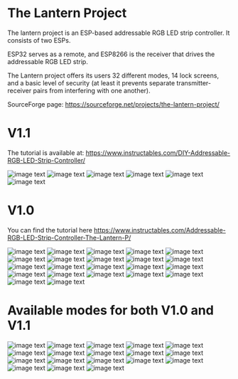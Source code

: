 # The Lantern Project
The lantern project is an ESP-based addressable RGB LED strip controller. It consists of two ESPs.

ESP32 serves as a remote, and ESP8266 is the receiver that drives the addressable RGB LED strip.

The Lantern project offers its users 32 different modes, 14 lock screens, and a basic level of security (at least it prevents separate transmitter-receiver pairs from interfering with one another).

SourceForge page: https://sourceforge.net/projects/the-lantern-project/

# V1.1

The tutorial is available at: https://www.instructables.com/DIY-Addressable-RGB-LED-Strip-Controller/

![image text](https://github.com/Northstrix/Lantern/blob/main/V1.1/Pictures/IMG_0641.jpg)
![image text](https://github.com/Northstrix/Lantern/blob/main/V1.1/Pictures/IMG_0645.jpg)
![image text](https://github.com/Northstrix/Lantern/blob/main/V1.1/Pictures/IMG_0657.jpg)
![image text](https://github.com/Northstrix/Lantern/blob/main/V1.1/Pictures/IMG_0665.jpg)
![image text](https://github.com/Northstrix/Lantern/blob/main/V1.1/Pictures/Transmitter%20Circuit%20Diagram.png)
![image text](https://github.com/Northstrix/Lantern/blob/main/V1.1/Pictures/Receiver%20Circuit%20Diagram.png)

# V1.0

You can find the tutorial here https://www.instructables.com/Addressable-RGB-LED-Strip-Controller-The-Lantern-P/

![image text](https://github.com/Northstrix/Lantern/blob/main/V1.0/Pictures/IMG_20230226_124702.jpg)
![image text](https://github.com/Northstrix/Lantern/blob/main/V1.0/Pictures/Transmitter%20Circuit%20Diagram.png)
![image text](https://github.com/Northstrix/Lantern/blob/main/V1.0/Pictures/Receiver%20Circuit%20Diagram.png)
![image text](https://github.com/Northstrix/Lantern/blob/main/V1.0/Pictures/IMG_20230226_130826.jpg)
![image text](https://github.com/Northstrix/Lantern/blob/main/V1.0/Pictures/IMG_20230226_130832.jpg)
![image text](https://github.com/Northstrix/Lantern/blob/main/V1.0/Pictures/IMG_20230226_130839.jpg)
![image text](https://github.com/Northstrix/Lantern/blob/main/V1.0/Pictures/IMG_20230226_130855.jpg)
![image text](https://github.com/Northstrix/Lantern/blob/main/V1.0/Pictures/IMG_20230226_130913.jpg)
![image text](https://github.com/Northstrix/Lantern/blob/main/V1.0/Pictures/IMG_20230226_130924.jpg)
![image text](https://github.com/Northstrix/Lantern/blob/main/V1.0/Pictures/IMG_20230226_130942.jpg)
![image text](https://github.com/Northstrix/Lantern/blob/main/V1.0/Pictures/IMG_20230226_130949.jpg)
![image text](https://github.com/Northstrix/Lantern/blob/main/V1.0/Pictures/IMG_20230226_131015.jpg)
![image text](https://github.com/Northstrix/Lantern/blob/main/V1.0/Pictures/IMG_20230226_131031.jpg)
![image text](https://github.com/Northstrix/Lantern/blob/main/V1.0/Pictures/IMG_20230226_131114.jpg)
![image text](https://github.com/Northstrix/Lantern/blob/main/V1.0/Pictures/IMG_20230226_131121.jpg)
![image text](https://github.com/Northstrix/Lantern/blob/main/V1.0/Pictures/IMG_20230226_131143.jpg)
![image text](https://github.com/Northstrix/Lantern/blob/main/V1.0/Pictures/IMG_20230226_131236.jpg)
![image text](https://github.com/Northstrix/Lantern/blob/main/V1.0/Pictures/IMG_20230226_131946.jpg)
![image text](https://github.com/Northstrix/Lantern/blob/main/V1.0/Pictures/IMG_20230226_131959.jpg)
![image text](https://github.com/Northstrix/Lantern/blob/main/V1.0/Pictures/IMG_20230226_132013.jpg)
![image text](https://github.com/Northstrix/Lantern/blob/main/V1.0/Pictures/IMG_20230226_132022.jpg)
![image text](https://github.com/Northstrix/Lantern/blob/main/V1.0/Pictures/IMG_20230226_132942.jpg)

# Available modes for both V1.0 and V1.1

![image text](https://github.com/Northstrix/Lantern/blob/main/V1.0/GIFs/Rainbow%20Fade.gif)
![image text](https://github.com/Northstrix/Lantern/blob/main/V1.0/GIFs/Rainbow%20Loop.gif)
![image text](https://github.com/Northstrix/Lantern/blob/main/V1.0/GIFs/Smooth%20Rainbow.gif)
![image text](https://github.com/Northstrix/Lantern/blob/main/V1.0/GIFs/2PX%20Police%20Lights.gif)
![image text](https://github.com/Northstrix/Lantern/blob/main/V1.0/GIFs/Circular%20Police%20Lights.gif)
![image text](https://github.com/Northstrix/Lantern/blob/main/V1.0/GIFs/Flicker.gif)
![image text](https://github.com/Northstrix/Lantern/blob/main/V1.0/GIFs/White%20To%20Red.gif)
![image text](https://github.com/Northstrix/Lantern/blob/main/V1.0/GIFs/Color%20March.gif)
![image text](https://github.com/Northstrix/Lantern/blob/main/V1.0/GIFs/American%20Carnival.gif)
![image text](https://github.com/Northstrix/Lantern/blob/main/V1.0/GIFs/Fire.gif)
![image text](https://github.com/Northstrix/Lantern/blob/main/V1.0/GIFs/Shooting%20Stars.gif)
![image text](https://github.com/Northstrix/Lantern/blob/main/V1.0/GIFs/Emergency%20Strobe.gif)
![image text](https://github.com/Northstrix/Lantern/blob/main/V1.0/GIFs/Circular%20Run.gif)
![image text](https://github.com/Northstrix/Lantern/blob/main/V1.0/GIFs/Jumping%20Red.gif)
![image text](https://github.com/Northstrix/Lantern/blob/main/V1.0/GIFs/Ascending%20Green.gif)
![image text](https://github.com/Northstrix/Lantern/blob/main/V1.0/GIFs/Green%20Ring.gif)
![image text](https://github.com/Northstrix/Lantern/blob/main/V1.0/GIFs/Theater%20Chase.gif)
![image text](https://github.com/Northstrix/Lantern/blob/main/V1.0/GIFs/Strobing%20Moon.gif)
